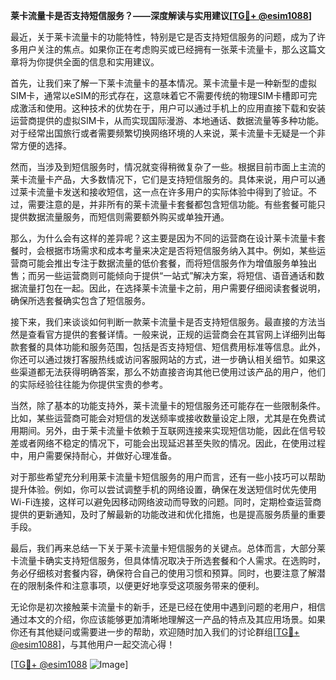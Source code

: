 **莱卡流量卡是否支持短信服务？——深度解读与实用建议[[TG💪+ @esim1088](https://t.me/s/esim1088)]**

最近，关于莱卡流量卡的功能特性，特别是它是否支持短信服务的问题，成为了许多用户关注的焦点。如果你正在考虑购买或已经拥有一张莱卡流量卡，那么这篇文章将为你提供全面的信息和实用建议。

首先，让我们来了解一下莱卡流量卡的基本情况。莱卡流量卡是一种新型的虚拟SIM卡，通常以eSIM的形式存在，这意味着它不需要传统的物理SIM卡槽即可完成激活和使用。这种技术的优势在于，用户可以通过手机上的应用直接下载和安装运营商提供的虚拟SIM卡，从而实现国际漫游、本地通话、数据流量等多种功能。对于经常出国旅行或者需要频繁切换网络环境的人来说，莱卡流量卡无疑是一个非常方便的选择。

然而，当涉及到短信服务时，情况就变得稍微复杂了一些。根据目前市面上主流的莱卡流量卡产品，大多数情况下，它们是支持短信服务的。具体来说，用户可以通过莱卡流量卡发送和接收短信，这一点在许多用户的实际体验中得到了验证。不过，需要注意的是，并非所有的莱卡流量卡套餐都包含短信功能。有些套餐可能只提供数据流量服务，而短信则需要额外购买或单独开通。

那么，为什么会有这样的差异呢？这主要是因为不同的运营商在设计莱卡流量卡套餐时，会根据市场需求和成本考量来决定是否将短信服务纳入其中。例如，某些运营商可能会推出专注于数据流量的低价套餐，而将短信服务作为增值服务单独出售；而另一些运营商则可能倾向于提供“一站式”解决方案，将短信、语音通话和数据流量打包在一起。因此，在选择莱卡流量卡之前，用户需要仔细阅读套餐说明，确保所选套餐确实包含了短信服务。

接下来，我们来谈谈如何判断一款莱卡流量卡是否支持短信服务。最直接的方法当然是查看官方提供的套餐详情。一般来说，正规的运营商会在其官网上详细列出每款套餐的具体功能和服务范围，包括是否支持短信、短信费用标准等信息。此外，你还可以通过拨打客服热线或访问客服网站的方式，进一步确认相关细节。如果这些渠道都无法获得明确答案，那么不妨直接咨询其他已使用过该产品的用户，他们的实际经验往往能为你提供宝贵的参考。

当然，除了基本的功能支持外，莱卡流量卡的短信服务还可能存在一些限制条件。比如，某些运营商可能会对短信的发送频率或接收数量设定上限，尤其是在免费试用期间。另外，由于莱卡流量卡依赖于互联网连接来实现短信功能，因此在信号较差或者网络不稳定的情况下，可能会出现延迟甚至失败的情况。因此，在使用过程中，用户需要保持耐心，并做好心理准备。

对于那些希望充分利用莱卡流量卡短信服务的用户而言，还有一些小技巧可以帮助提升体验。例如，你可以尝试调整手机的网络设置，确保在发送短信时优先使用Wi-Fi连接，这样可以避免因移动网络波动而导致的问题。同时，定期检查运营商提供的更新通知，及时了解最新的功能改进和优化措施，也是提高服务质量的重要手段。

最后，我们再来总结一下关于莱卡流量卡短信服务的关键点。总体而言，大部分莱卡流量卡确实支持短信服务，但具体情况取决于所选套餐和个人需求。在选购时，务必仔细核对套餐内容，确保符合自己的使用习惯和预算。同时，也要注意了解潜在的限制条件和注意事项，以便更好地享受这项服务带来的便利。

无论你是初次接触莱卡流量卡的新手，还是已经在使用中遇到问题的老用户，相信通过本文的介绍，你应该能够更加清晰地理解这一产品的特点及其应用场景。如果你还有其他疑问或需要进一步的帮助，欢迎随时加入我们的讨论群组[[TG💪+ @esim1088](https://t.me/s/esim1088)]，与其他用户一起交流心得！

[[TG💪+ @esim1088](https://t.me/s/esim1088) ![Image](https://i.postimg.cc/4NQfJmqS/Snipaste-2025-05-13-00-14-12.png)]